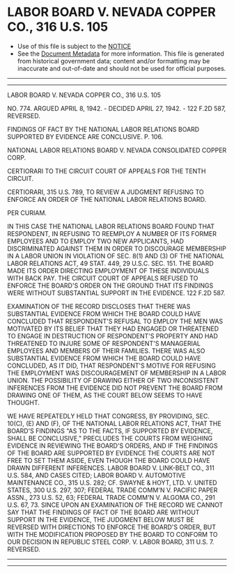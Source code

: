 ---
---

# LABOR BOARD V. NEVADA COPPER CO., 316 U.S. 105

* Use of this file is subject to the [NOTICE](https://github.com/publicdocs/notice/blob/master/NOTICE)
* See the [Document Metadata](../../../) for more information.
  This file is generated from historical government data; content and/or formatting may be inaccurate and out-of-date and should not be used for official purposes.

----------
----------

LABOR BOARD V. NEVADA COPPER CO., 316 U.S. 105

NO. 774.  ARGUED APRIL 8, 1942.  - DECIDED APRIL 27, 1942.  - 122 F.2D 587, REVERSED.

FINDINGS OF FACT BY THE NATIONAL LABOR RELATIONS BOARD SUPPORTED BY EVIDENCE ARE CONCLUSIVE.  P. 106.

NATIONAL LABOR RELATIONS BOARD V. NEVADA CONSOLIDATED COPPER CORP.

CERTIORARI TO THE CIRCUIT COURT OF APPEALS FOR THE TENTH CIRCUIT.

CERTIORARI, 315 U.S. 789, TO REVIEW A JUDGMENT REFUSING TO ENFORCE AN ORDER OF THE NATIONAL LABOR RELATIONS BOARD.

PER CURIAM.

IN THIS CASE THE NATIONAL LABOR RELATIONS BOARD FOUND THAT RESPONDENT, IN REFUSING TO REEMPLOY A NUMBER OF ITS FORMER EMPLOYEES AND TO EMPLOY TWO NEW APPLICANTS, HAD DISCRIMINATED AGAINST THEM IN ORDER TO DISCOURAGE MEMBERSHIP IN A LABOR UNION IN VIOLATION OF SEC. 8(1) AND (3) OF THE NATIONAL LABOR RELATIONS ACT, 49 STAT. 449, 29 U.S.C. SEC. 151.  THE BOARD MADE ITS ORDER DIRECTING EMPLOYMENT OF THESE INDIVIDUALS WITH BACK PAY.  THE CIRCUIT COURT OF APPEALS REFUSED TO ENFORCE THE BOARD'S ORDER ON THE GROUND THAT ITS FINDINGS WERE WITHOUT SUBSTANTIAL SUPPORT IN THE EVIDENCE.  122 F.2D 587.

EXAMINATION OF THE RECORD DISCLOSES THAT THERE WAS SUBSTANTIAL EVIDENCE FROM WHICH THE BOARD COULD HAVE CONCLUDED THAT RESPONDENT'S REFUSAL TO EMPLOY THE MEN WAS MOTIVATED BY ITS BELIEF THAT THEY HAD ENGAGED OR THREATENED TO ENGAGE IN DESTRUCTION OF RESPONDENT'S PROPERTY AND HAD THREATENED TO INJURE SOME OF RESPONDENT'S MANAGERIAL EMPLOYEES AND MEMBERS OF THEIR FAMILIES.  THERE WAS ALSO SUBSTANTIAL EVIDENCE FROM WHICH THE BOARD COULD HAVE CONCLUDED, AS IT DID, THAT RESPONDENT'S MOTIVE FOR REFUSING THE EMPLOYMENT WAS DISCOURAGEMENT OF MEMBERSHIP IN A LABOR UNION.  THE POSSIBILITY OF DRAWING EITHER OF TWO INCONSISTENT INFERENCES FROM THE EVIDENCE DID NOT PREVENT THE BOARD FROM DRAWING ONE OF THEM, AS THE COURT BELOW SEEMS TO HAVE THOUGHT.

WE HAVE REPEATEDLY HELD THAT CONGRESS, BY PROVIDING, SEC. 10(C), (E) AND (F), OF THE NATIONAL LABOR RELATIONS ACT, THAT THE BOARD'S FINDINGS "AS TO THE FACTS, IF SUPPORTED BY EVIDENCE, SHALL BE CONCLUSIVE," PRECLUDES THE COURTS FROM WEIGHING EVIDENCE IN REVIEWING THE BOARD'S ORDERS, AND IF THE FINDINGS OF THE BOARD ARE SUPPORTED BY EVIDENCE THE COURTS ARE NOT FREE TO SET THEM ASIDE, EVEN THOUGH THE BOARD COULD HAVE DRAWN DIFFERENT INFERENCES.  LABOR BOARD V. LINK-BELT CO., 311 U.S. 584, AND CASES CITED; LABOR BOARD V. AUTOMOTIVE MAINTENANCE CO., 315 U.S. 282; CF. SWAYNE & HOYT, LTD. V. UNITED STATES, 300 U.S. 297, 307; FEDERAL TRADE COMM'N V. PACIFIC PAPER ASSN., 273 U.S. 52, 63; FEDERAL TRADE COMM'N V. ALGOMA CO., 291 U.S. 67, 73.  SINCE UPON AN EXAMINATION OF THE RECORD WE CANNOT SAY THAT THE FINDINGS OF FACT OF THE BOARD ARE WITHOUT SUPPORT IN THE EVIDENCE, THE JUDGMENT BELOW MUST BE REVERSED WITH DIRECTIONS TO ENFORCE THE BOARD'S ORDER, BUT WITH THE MODIFICATION PROPOSED BY THE BOARD TO CONFORM TO OUR DECISION IN REPUBLIC STEEL CORP. V. LABOR BOARD, 311 U.S. 7.  REVERSED.


----------
----------

